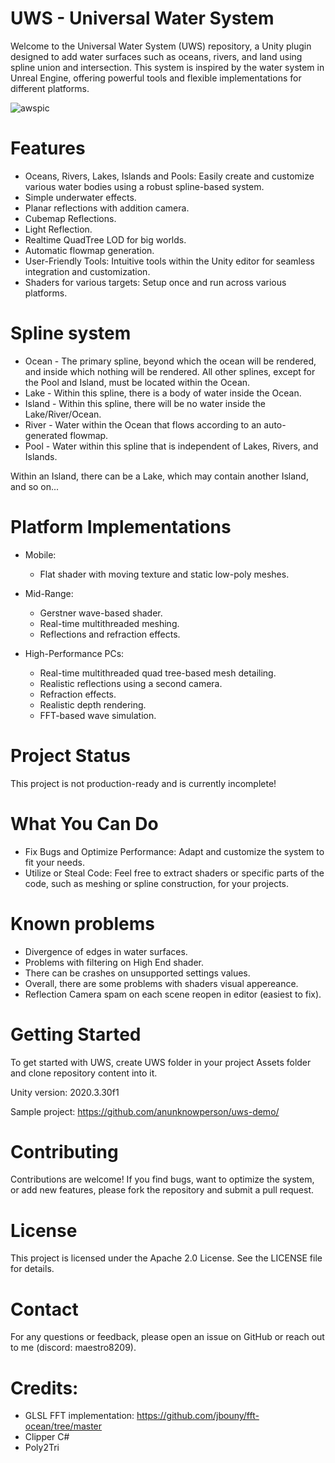 # UWS - Universal Water System
Welcome to the Universal Water System (UWS) repository, a Unity plugin designed to add water surfaces such as oceans, rivers, and land using spline union and intersection. This system is inspired by the water system in Unreal Engine, offering powerful tools and flexible implementations for different platforms.

![awspic](https://github.com/anunknowperson/uws/assets/54563399/58a53e05-9bfe-4c6a-9240-cd5d84528d5a)


# Features
- Oceans, Rivers, Lakes, Islands and Pools: Easily create and customize various water bodies using a robust spline-based system.
- Simple underwater effects.
- Planar reflections with addition camera.
- Cubemap Reflections.
- Light Reflection.
- Realtime QuadTree LOD for big worlds.
- Automatic flowmap generation.
- User-Friendly Tools: Intuitive tools within the Unity editor for seamless integration and customization.
- Shaders for various targets: Setup once and run across various platforms.

# Spline system
- Ocean - The primary spline, beyond which the ocean will be rendered, and inside which nothing will be rendered. All other splines, except for the Pool and Island, must be located within the Ocean.
- Lake - Within this spline, there is a body of water inside the Ocean.
- Island - Within this spline, there will be no water inside the Lake/River/Ocean.
- River - Water within the Ocean that flows according to an auto-generated flowmap.
- Pool - Water within this spline that is independent of Lakes, Rivers, and Islands.

Within an Island, there can be a Lake, which may contain another Island, and so on...

# Platform Implementations
- Mobile:
    - Flat shader with moving texture and static low-poly meshes.

- Mid-Range:
    - Gerstner wave-based shader.
    - Real-time multithreaded meshing.
    - Reflections and refraction effects.

- High-Performance PCs:
    - Real-time multithreaded quad tree-based mesh detailing.
    - Realistic reflections using a second camera.
    - Refraction effects.
    - Realistic depth rendering.
    - FFT-based wave simulation.

# Project Status
This project is not production-ready and is currently incomplete!

# What You Can Do

- Fix Bugs and Optimize Performance: Adapt and customize the system to fit your needs.
- Utilize or Steal Code: Feel free to extract shaders or specific parts of the code, such as meshing or spline construction, for your projects.

# Known problems
- Divergence of edges in water surfaces.
- Problems with filtering on High End shader.
- There can be crashes on unsupported settings values.
- Overall, there are some problems with shaders visual appereance.
- Reflection Camera spam on each scene reopen in editor (easiest to fix).

# Getting Started
To get started with UWS, create UWS folder in your project Assets folder and clone repository content into it.

Unity version: 2020.3.30f1

Sample project: https://github.com/anunknowperson/uws-demo/

# Contributing
Contributions are welcome! If you find bugs, want to optimize the system, or add new features, please fork the repository and submit a pull request.

# License
This project is licensed under the Apache 2.0 License. See the LICENSE file for details.

# Contact
For any questions or feedback, please open an issue on GitHub or reach out to me (discord: maestro8209).

# Credits:
- GLSL FFT implementation: https://github.com/jbouny/fft-ocean/tree/master
- Clipper C#
- Poly2Tri
